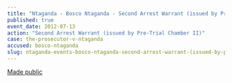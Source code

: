 ```yaml
---
title: "Ntaganda - Bosco Ntaganda - Second Arrest Warrant (issued by Pre-Trial Chamber II)"
published: true
event_date: 2012-07-13
action: "Second Arrest Warrant (issued by Pre-Trial Chamber II)"
case: the-prosecutor-v-ntaganda
accused: bosco-ntaganda
slug: ntaganda-events-bosco-ntaganda-second-arrest-warrant-(issued-by-pre-trial-chamber-ii)
---
```


[Made public](http://www.icc-cpi.int/iccdocs/doc/doc1441449.pdf)

